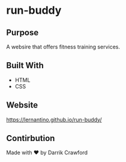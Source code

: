 # run-buddy

## Purpose
A websire that offers fitness training services.

## Built With 
* HTML
* CSS

## Website
https://lernantino.github.io/run-buddy/

## Contirbution
Made with ❤️ by Darrik Crawford

